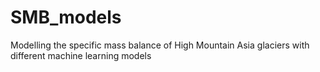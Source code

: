 # SMB_models
Modelling the specific mass balance of High Mountain Asia glaciers with different machine learning models
